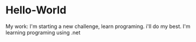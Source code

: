 # Hello-World
My work: 
I'm starting a new challenge, learn programing. i'll do my best.
I'm learning programing using .net
